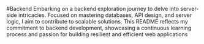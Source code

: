 #Backend
Embarking on a backend exploration journey to delve into server-side intricacies. Focused on mastering databases, API design, and server logic, I aim to contribute to scalable solutions. This README reflects my commitment to backend development, showcasing a continuous learning process and passion for building resilient and efficient web applications